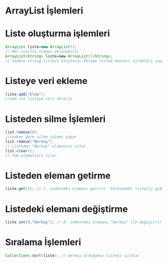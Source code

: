 # ArrayList İşlemleri

# Liste oluşturma işlemleri

```java
ArrayList liste=new ArrayList();
// Her sınıfta eleman eklenebilir
ArrayList<String> liste=new ArrayList()<String>;
// Sadece string listesi oluşturur.Ekleme /silme benzeri işlemleri yapılabilir.
```

# Listeye veri ekleme

```java
liste.add("Elma");
//add ile listeye veri ekleriz
```

# Listeden silme İşlemleri

```java
list.remove(0); 
//indexe göre silme işlemi yapar
list.remove("Berkay")
// Listeden "Berkay" elamanını siler
list.clear();
// Tüm elemanları siler
```

# Listeden eleman getirme

```java
liste.get(1); // 1. indexteki elemanı getirir. Pythondaki liste[1] gibi
```

# Listedeki elemanı değiştirme

```java
liste.set(0,"berkay"); // 0. indexteki elemanı "berkay" ile değiştirir
```

# Sıralama İşlemleri

```java
Collections.sort(liste); // Vermiş olduğumuz listeyi sıralar
```